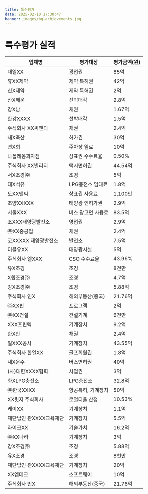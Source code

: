 ```yaml
---
title: 특수평가
date: 2025-02-10 17:30:47
banner: images/bg-achievements.jpg
---
```


# 특수평가 실적

<table>
  <thead>
    <tr>
      <th>업체명</th>
      <th>평가대상</th>
      <th>평가금액(원)</th>
    </tr>
  </thead>
  <tbody>
    <tr>
      <td>대일XX</td>
      <td>광업권</td>
      <td>85억</td>
    </tr>
    <tr>
      <td>휴XX제약</td>
      <td>제약 특허권</td>
      <td>42억</td>
    </tr>
    <tr>
      <td>신X제약</td>
      <td>제약 특허권</td>
      <td>2억</td>
    </tr>
    <tr>
      <td>산X해운</td>
      <td>선박매각</td>
      <td>2.8억</td>
    </tr>
    <tr>
      <td>강X남</td>
      <td>채권</td>
      <td>1.67억</td>
    </tr>
    <tr>
      <td>한강XXXX</td>
      <td>선박매각</td>
      <td>1.5억</td>
    </tr>
    <tr>
      <td>주식회사 XX씨앤디</td>
      <td>채권</td>
      <td>2.4억</td>
    </tr>
    <tr>
      <td>새X축산</td>
      <td>허가권</td>
      <td>30억</td>
    </tr>
    <tr>
      <td>견X희</td>
      <td>주차장 임료</td>
      <td>10억</td>
    </tr>
    <tr>
      <td>나폴레옹과자점</td>
      <td>상표권 수수료율</td>
      <td>0.50%</td>
    </tr>
    <tr>
      <td>주식회사 XX빌리티</td>
      <td>택시면허권</td>
      <td>44.54억</td>
    </tr>
    <tr>
      <td>서X조경㈜</td>
      <td>조경</td>
      <td>5억</td>
    </tr>
    <tr>
      <td>대X석유</td>
      <td>LPG충전소 임대료</td>
      <td>1.8억</td>
    </tr>
    <tr>
      <td>도XX앤씨</td>
      <td>상표권 사용료</td>
      <td>1,100만</td>
    </tr>
    <tr>
      <td>조양XXXXX</td>
      <td>태양광 인허가권</td>
      <td>2.9억</td>
    </tr>
    <tr>
      <td>서울XXX</td>
      <td>버스 광고면 사용료</td>
      <td>83.5억</td>
    </tr>
    <tr>
      <td>조XXX태양광발전소</td>
      <td>영업권</td>
      <td>2.9억</td>
    </tr>
    <tr>
      <td>㈜XX중공업</td>
      <td>채권</td>
      <td>2.4억</td>
    </tr>
    <tr>
      <td>코XXXXX 태양광발전소</td>
      <td>발전소</td>
      <td>7.5억</td>
    </tr>
    <tr>
      <td>더블유XX</td>
      <td>태양광시설</td>
      <td>5억</td>
    </tr>
    <tr>
      <td>주식회사 엘XXX</td>
      <td>CSO 수수료율</td>
      <td>43.96%</td>
    </tr>
    <tr>
      <td>유X조경</td>
      <td>조경</td>
      <td>8천만</td>
    </tr>
    <tr>
      <td>X원조경㈜</td>
      <td>조경</td>
      <td>4.7억</td>
    </tr>
    <tr>
      <td>강X조경㈜</td>
      <td>조경</td>
      <td>5.88억</td>
    </tr>
    <tr>
      <td>주식회사 인X</td>
      <td>해외부동산(중국)</td>
      <td>21.76억</td>
    </tr>
    <tr>
      <td>㈜XX핀</td>
      <td>프로그램</td>
      <td>2억</td>
    </tr>
    <tr>
      <td>㈜XX건설</td>
      <td>건설기계</td>
      <td>6천만</td>
    </tr>
    <tr>
      <td>XXX프린텍</td>
      <td>기계장치</td>
      <td>9.2억</td>
    </tr>
    <tr>
      <td>한X만</td>
      <td>채권</td>
      <td>2.4억</td>
    </tr>
    <tr>
      <td>일XXX공사</td>
      <td>기계장치</td>
      <td>43.55억</td>
    </tr>
    <tr>
      <td>주식회사 한일XX</td>
      <td>골프회원권</td>
      <td>1.8억</td>
    </tr>
    <tr>
      <td>새X운수</td>
      <td>버스면허권</td>
      <td>40억</td>
    </tr>
    <tr>
      <td>(사)대한XXXX협회</td>
      <td>사업권</td>
      <td>3억</td>
    </tr>
    <tr>
      <td>화XLPG충전소</td>
      <td>LPG충전소</td>
      <td>32.8억</td>
    </tr>
    <tr>
      <td>㈜한국XXXX</td>
      <td>항공특허, 기계장치</td>
      <td>50억</td>
    </tr>
    <tr>
      <td>XX릿지 주식회사</td>
      <td>로열티율 산정</td>
      <td>10.53%</td>
    </tr>
    <tr>
      <td>케이XX</td>
      <td>기계장치</td>
      <td>1.1억</td>
    </tr>
    <tr>
      <td>재단법인 관XXXX교육재단</td>
      <td>기계장치</td>
      <td>5.5억</td>
    </tr>
    <tr>
      <td>라이크XX</td>
      <td>기술가치</td>
      <td>16.2억</td>
    </tr>
    <tr>
      <td>㈜XX나라</td>
      <td>기계장치</td>
      <td>3억</td>
    </tr>
    <tr>
      <td>강X조경㈜</td>
      <td>조경</td>
      <td>5.88억</td>
    </tr>
    <tr>
      <td>유X조경</td>
      <td>조경</td>
      <td>8천만</td>
    </tr>
    <tr>
      <td>재단법인 관XXXX교육재단</td>
      <td>기계장치</td>
      <td>20억</td>
    </tr>
    <tr>
      <td>XX엠테크</td>
      <td>소프트웨어</td>
      <td>10억</td>
    </tr>
    <tr>
      <td>주식회사 인X</td>
      <td>해외부동산(중국)</td>
      <td>21.76억</td>
    </tr>
  </tbody>
</table>